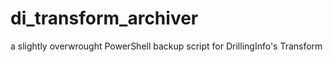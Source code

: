 # di_transform_archiver
a slightly overwrought PowerShell backup script for DrillingInfo's Transform
